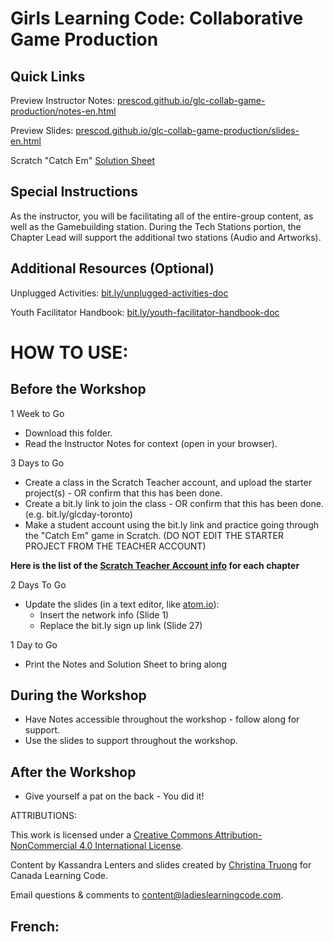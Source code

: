 # Girls Learning Code: Collaborative Game Production

## Quick Links

Preview Instructor Notes: <a href="https://prescod.github.io/glc-collab-game-production/notes-en.html">prescod.github.io/glc-collab-game-production/notes-en.html</a>

Preview Slides: <a href="https://prescod.github.io/glc-collab-game-production/slides-en.html">prescod.github.io/glc-collab-game-production/slides-en.html</a>

Scratch "Catch Em" <a href="https://drive.google.com/open?id=1AQNH-EQUEVi8GGe_lpqPpLaNOU2F5Rx0u0srs5nB-k0">Solution Sheet</a>

## Special Instructions

As the instructor, you will be facilitating all of the entire-group content, as well as the Gamebuilding station. During the Tech Stations portion, the Chapter Lead will support the additional two stations (Audio and Artworks).

## Additional Resources (Optional)

Unplugged Activities: <a href="http://bit.ly/unplugged-activities-doc">bit.ly/unplugged-activities-doc</a>

Youth Facilitator Handbook: <a href="http://bit.ly/youth-facilitator-handbook-doc">bit.ly/youth-facilitator-handbook-doc</a>


# HOW TO USE:
## Before the Workshop
1 Week to Go

* Download this folder.
* Read the Instructor Notes for context (open in your browser).

3 Days to Go

* Create a class in the Scratch Teacher account, and upload the starter project(s) - OR confirm that this has been done.
* Create a bit.ly link to join the class - OR confirm that this has been done. (e.g. bit.ly/glcday-toronto)
* Make a student account using the bit.ly link and practice going through the "Catch Em" game in Scratch. (DO NOT EDIT THE STARTER PROJECT FROM THE TEACHER ACCOUNT)

<strong>Here is the list of the <a href="https://docs.google.com/document/d/1eLUxo_fwtSpqbp5XuUpKyT_fDkXoHhWtVr02K-CTrwo/edit?usp=sharing">Scratch Teacher Account info</a> for each chapter </strong>

2 Days To Go

* Update the slides (in a text editor, like <a href="https://atom.io/">atom.io</a>):
    * Insert the network info (Slide 1)
    * Replace the bit.ly sign up link (Slide 27)

1 Day to Go

* Print the Notes and Solution Sheet to bring along

## During the Workshop
* Have Notes accessible throughout the workshop - follow along for support.
* Use the slides to support throughout the workshop.

## After the Workshop
* Give yourself a pat on the back - You did it!


ATTRIBUTIONS:

This work is licensed under a <a rel="license" href="http://creativecommons.org/licenses/by-nc/4.0/">Creative Commons Attribution-NonCommercial 4.0 International License</a>.

Content by Kassandra Lenters and slides created by [Christina Truong](http://twitter.com/christinatruong) for Canada Learning Code.

Email questions & comments to <content@ladieslearningcode.com>.

## French:
